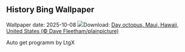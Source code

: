 ## History Bing Wallpaper
Wallpaper date: 2025-10-08
![](https://www.bing.com/th?id=OHR.OctopusCyanea_EN-IN9999645050_UHD.jpg&w=1000)Download: [Day octopus, Maui, Hawaii, United States (© Dave Fleetham/plainpicture)](https://www.bing.com/th?id=OHR.OctopusCyanea_EN-IN9999645050_UHD.jpg)

Auto get programm by LtgX
